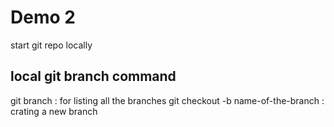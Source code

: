 # Demo 2
start git repo locally

## local git branch command

git branch : for listing all the branches
git checkout -b name-of-the-branch : crating a new branch

